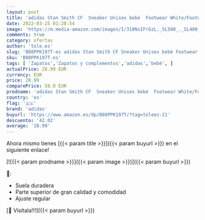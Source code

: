 ```yaml
---
layout: post
title: 'adidas Stan Smith CF  Sneaker Unisex bebé  Footwear White/Footwear White/Footwear White  25 EU'
date: 2022-03-25 01:28:54
image: 'https://m.media-amazon.com/images/I/310NsIFrGzL._SL500_._SL400_.jpg'
comments: true
category: ofertas
author: 'tole.es'
slug: 'B08PPK197T-es adidas Stan Smith CF Sneaker Unisex bebé Footwear...'
sku: 'B08PPK197T-es'
tags: [ 'Zapatos','Zapatos y complementos','adidas','bebé', ]
actualPrice: 28.99 EUR
currency: EUR
price: 28.99
comparePrice: 50.0 EUR
prodname: 'adidas Stan Smith CF  Sneaker Unisex bebé  Footwear White/Footwear White/Footwear White  25 EU'
country: 'es'
flag: '🇪🇸'
brand: 'adidas'
buyurl: 'https://www.amazon.es/dp/B08PPK197T/?tag=tolees-21'
descuento: '42.02'
average: '28.99'
---
```


Ahora mismo tienes [{{< param title >}}]({{< param buyurl >}}) en el siguiente enlace!

[![{{< param prodname >}}]({{< param image >}})]({{< param buyurl >}})

🔎:

- Suela duradera
- Parte superior de gran calidad y comodidad
- Ajuste regular

[🛒 Visítala!!!]({{< param buyurl >}})
